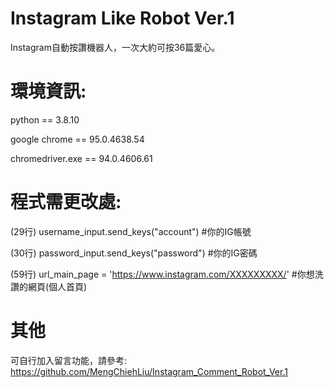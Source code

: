 # Instagram Like Robot Ver.1

Instagram自動按讚機器人，一次大約可按36篇愛心。


# 環境資訊:

python == 3.8.10

google chrome == 95.0.4638.54

chromedriver.exe == 94.0.4606.61


# 程式需更改處: 

(29行) username_input.send_keys("account")    #你的IG帳號

(30行) password_input.send_keys("password")   #你的IG密碼

(59行) url_main_page = 'https://www.instagram.com/XXXXXXXXX/'   #你想洗讚的網頁(個人首頁)


# 其他

可自行加入留言功能，請參考: https://github.com/MengChiehLiu/Instagram_Comment_Robot_Ver.1
